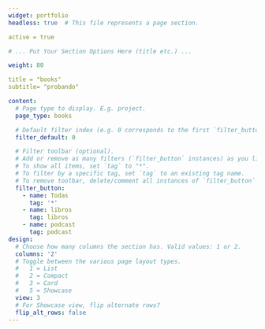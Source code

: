 ```yaml
---
widget: portfolio
headless: true  # This file represents a page section.

active = true

# ... Put Your Section Options Here (title etc.) ...

weight: 80

title = "books"
subtitle= "probando"

content:
  # Page type to display. E.g. project.
  page_type: books

  # Default filter index (e.g. 0 corresponds to the first `filter_button` instance below)
  filter_default: 0

  # Filter toolbar (optional).
  # Add or remove as many filters (`filter_button` instances) as you like.
  # To show all items, set `tag` to "*".
  # To filter by a specific tag, set `tag` to an existing tag name.
  # To remove toolbar, delete/comment all instances of `filter_button` below.
  filter_button:
    - name: Todas
      tag: '*'
    - name: libros
      tag: libros
    - name: podcast
      tag: podcast
design:
  # Choose how many columns the section has. Valid values: 1 or 2.
  columns: '2'
  # Toggle between the various page layout types.
  #   1 = List
  #   2 = Compact  
  #   3 = Card
  #   5 = Showcase
  view: 3
  # For Showcase view, flip alternate rows?
  flip_alt_rows: false
---
```


